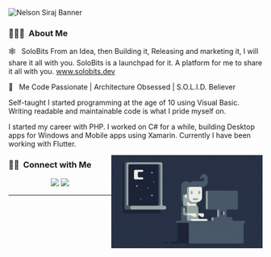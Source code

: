 ![Nelson Siraj Banner](https://avatars.githubusercontent.com/u/88562126?s=400&u=3640674ecce7cf4862123532d60135302f71bec5&v=4)

<!-- ## 👋 &nbsp;Hey there! I'm Nelson -->

### 👨🏻‍💻 &nbsp;About Me

🕸 &nbsp; SoloBits
From an Idea, then Building it, Releasing and marketing it, I will share it all with you. SoloBits is a launchpad for it. A platform for me to share it all with you.
www.solobits.dev

🙂 &nbsp; Me
Code Passionate | Architecture Obsessed | S.O.L.I.D. Believer

Self-taught I started programming at the age of 10 using Visual Basic. Writing readable and maintainable code is what I pride myself on. 

I started my career with PHP. I worked on C# for a while, building Desktop apps for Windows and Mobile apps using Xamarin. Currently I have been working with Flutter.


<img alt="Night Coding" src="https://raw.githubusercontent.com/AVS1508/AVS1508/master/assets/Night-Coding.gif" align="right"/>


### 🤝🏻 &nbsp;Connect with Me

<p align="center">
<a href="https://www.solobits.dev"><img src="https://img.shields.io/badge/-adityavsingh.com-3423A6?style=flat&logo=Google-Chrome&logoColor=white"/></a>
<a href="https://www.linkedin.com/in/solobits"><img src="https://img.shields.io/badge/-Aditya%20Vikram%20Singh-0077B5?style=flat&logo=Linkedin&logoColor=white"/></a>
</p>

-----
